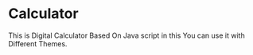 # Calculator
This is Digital Calculator Based On Java script in this You can use it with Different Themes.
